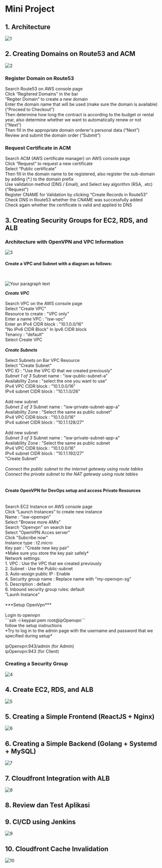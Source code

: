 # Mini Project
## 1. Architecture
![1](https://github.com/user-attachments/assets/bef9c3aa-f615-4623-bd31-3037deb11c59)

## 2. Creating Domains on Route53 and ACM
![2](https://github.com/user-attachments/assets/24598ac5-29a0-40a0-8a71-e110305ad156)
### Register Domain on Route53

Search Route53 on AWS console page <br />
Click “Regitered Domains” in the bar  <br />
“Regiter Domain” to create a new domain  <br />
Enter the domain name that will be used (make sure the domain is available)(“Proceed to Checkout”)  <br />
Then determine how long the contract is according to the budget or rental year, also determine whether we want to automatically renew or not (“Next”)  <br />
Then fill in the appropriate domain orderer's personal data (“Next”)  <br />
Review and submit the domain order (“Submit”)  <br />

### Request Certificate in ACM

Search ACM (AWS certificate manager) on AWS console page  <br />
Click “Request” to request a new certificate  <br />
Select “Public certificate” <br />
Then fill in the domain name to be registered, also register the sub-domain by adding (*.) to the domain prefix  <br />
Use validation method (DNS / Email), and Select key algorithm (RSA, .etc) (“Request”)  <br />
Register CNAME for Validation by clicking “Create Records in Route53”  <br />
Check DNS in Route53 whether the CNAME was successfully added  <br />
Check again whether the certificate is valid and applied to DNS  <br />

## 3. Creating Security Groups for EC2, RDS, and ALB
### Architecture with OpenVPN and VPC Information
![3](https://github.com/user-attachments/assets/46c2b265-91bd-4c2f-bd13-a88547de9144)
#### Create a VPC and Subnet with a diagram as follows:
<br />

![Your paragraph text](https://github.com/user-attachments/assets/2487ba04-c423-42c7-872a-43d784b6a6c4)

***Create VPC*** <br />
<br />
Search VPC on the AWS console page <br />
Select "Create VPC" <br />
Resource to create : "VPC only" <br />
Enter a name VPC : "isw-vpc" <br />
Enter an IPv4 CIDR block : "10.1.0.0/16" <br />
"No IPv6 CIDR Block" In Ipv6 CIDR block <br />
Tenancy : "default" <br />
Select Create VPC <br />
<br />
***Create Subnets*** <br />
<br />
Select Subnets on Bar VPC Resource <br />
Select "Create Subnet" <br />
VPC ID : "Use the VPC ID that we created previously" <br />
*Subnet 1 of 3*
Subnet name : "isw-public-subnet-a"<br />
Availability Zone : "select the one you want to use"<br />
IPv4 VPC CIDR block : "10.1.0.0/16"<br />
IPv4 subnet CIDR block : "10.1.1.0/26"<br />
<br />
Add new subnet <br />
*Subnet 2 of 3*
Subnet name : "isw-private-subnet-app-a"<br />
Availability Zone : "Select the same as public subnet"<br />
IPv4 VPC CIDR block : "10.1.0.0/16"<br />
IPv4 subnet CIDR block : "10.1.1.128/27"<br />
<br />
Add new subnet <br />
*Subnet 3 of 3*
Subnet name : "isw-private-subnet-app-a"<br />
Availability Zone : "Select the same as public subnet<br />
IPv4 VPC CIDR block : "10.1.0.0/16"<br />
IPv4 subnet CIDR block : "10.1.1.192/27"<br />
"Create Subnet" <br />
<br />
*Connect the public subnet to the internet gateway using route tables* <br />
*Connect the private subnet to the NAT gateway using route tables*<br />
<br />
#### Create OpenVPN for DevOps setup and access Private Resources
<br />
Search EC2 Instance on AWS console page  <br />
Click “Launch Instances” to create new instance  <br />
Name : "isw-openvpn" <br />
Select "Browse more AMIs"<br />
Search "Openvpn" on search bar <br />
Select "OpenVPN Acces server" <br />
Click "Subcribe now" <br />
Instance type : t2.micro <br />
Key pair : "Create new key pair"<br />
*Make sure you store the key pair safely* <br />
Network settings:<br />
 1. VPC : Use the VPC that we created previously <br />
 2. Subnet : Use the Public-subnet<br />
 3. Auto-assign public IP : Enable <br />
 4. Security group name : Replace name with "my-openvpn-sg" <br />
 5. Description : default<br />
 6. Inbound security group rules: default <br />
"Launh Instance" <br />
<br />
***Setup OpenVpn*** <br />
<br />
Login to openvpn
<br />
```ssh -i keypair.pem root@ipOpenvpn```
<br />
follow the setup instructions
<br />
*Try to log in to the admin page with the username and password that we specified during setup* <br />
<br />
ipOpenvpn:943/admin (for Admin) <br />
ipOpenvpn:943 (for Client)<br />

### Creating a Security Group
![4](https://github.com/user-attachments/assets/9a851805-a28f-4d59-b613-99a4a80fb548)

## 4. Create EC2, RDS, and ALB
![5](https://github.com/user-attachments/assets/8ff11ffc-3067-42f5-b1cf-5859ea2c77e8)

## 5. Creating a Simple Frontend (ReactJS + Nginx)
![6](https://github.com/user-attachments/assets/f36f7dcd-3aa1-438e-b6da-659d1d6a7fbf)

## 6. Creating a Simple Backend (Golang + Systemd + MySQL)
![7](https://github.com/user-attachments/assets/1964b165-ef8f-4c56-8325-ae6c4d2b38bc)

## 7. Cloudfront Integration with ALB
![8](https://github.com/user-attachments/assets/f70e8bdb-2b98-4eb0-8b91-2a8e63414a2b)

## 8. Review dan Test Aplikasi

## 9. CI/CD using Jenkins
![9](https://github.com/user-attachments/assets/ec18b291-ca44-49e4-aec0-ed844d2ad1cc)

## 10. Cloudfront Cache Invalidation
![10](https://github.com/user-attachments/assets/db244773-e760-416a-abaa-a1514fe0e16a)
